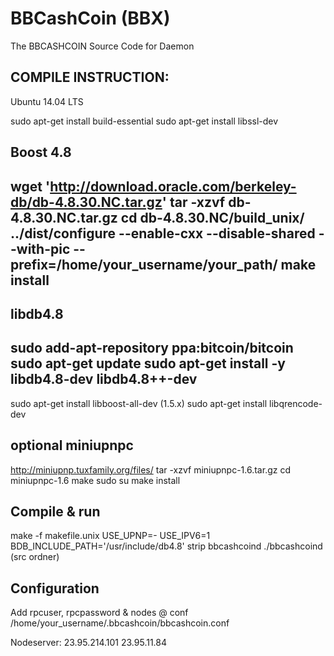 BBCashCoin (BBX)
===========


The BBCASHCOIN Source Code for Daemon 

COMPILE INSTRUCTION:
-----------------------

Ubuntu 14.04 LTS

sudo apt-get install build-essential
sudo apt-get install libssl-dev

Boost 4.8
----------
wget 'http://download.oracle.com/berkeley-db/db-4.8.30.NC.tar.gz'
tar -xzvf db-4.8.30.NC.tar.gz
cd db-4.8.30.NC/build_unix/
../dist/configure --enable-cxx --disable-shared --with-pic --prefix=/home/your_username/your_path/
make install
----------

libdb4.8
----------
sudo add-apt-repository ppa:bitcoin/bitcoin
sudo apt-get update
sudo apt-get install -y libdb4.8-dev libdb4.8++-dev
---------

sudo apt-get install libboost-all-dev (1.5.x)
sudo apt-get install libqrencode-dev

optional miniupnpc
--------------------
http://miniupnp.tuxfamily.org/files/
tar -xzvf miniupnpc-1.6.tar.gz
cd miniupnpc-1.6
make
sudo su
make install

Compile & run
----------------
make -f makefile.unix USE_UPNP=- USE_IPV6=1 BDB_INCLUDE_PATH='/usr/include/db4.8'
strip bbcashcoind
./bbcashcoind (src ordner)

Configuration
-------------
Add rpcuser, rpcpassword & nodes @ conf 
/home/your_username/.bbcashcoin/bbcashcoin.conf

Nodeserver:
23.95.214.101
23.95.11.84
 
